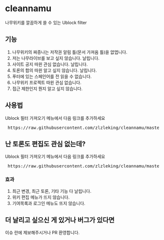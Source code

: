 # cleannamu
나무위키를 깔끔하게 쓸 수 있는 Ublock filter


## 기능
1. 나무위키의 짜증나는 저작권 알림 틀(문서 가져옴 틀)을 없앱니다.
2. 저는 나무라이브를 보고 싶지 않습니다. 날립니다.
3. 사이트 공지 따윈 관심 없습니다. 날립니다.
4. 토론의 합의 따윈 알고 싶지 않습니다. 날립니다.
5. 푸터에 있는 스페인어를 전 읽을 수 없습니다.
6. 나무위키 프로젝트 따윈 관심 없습니다.
7. 접근 제한인지 뭔지 알고 싶지 않습니다.


## 사용법
Ublock 필터 가져오기 메뉴에서 다음 링크를 추가하세요
<pre> https://raw.githubusercontent.com/zlzleking/cleannamu/master/filter.txt </pre>


## 난 토론도 편집도 관심 없는데?
Ublock 필터 가져오기 메뉴에서 다음 링크를 추가하세요
<pre> https://raw.githubusercontent.com/zlzleking/cleannamu/master/idoncareaboutedit.txt </pre>

### 효과
1. 최근 변경, 최근 토론, 기타 기능 다 날립니다.
2. 위키 편집 메뉴가 뜨지 않습니다.
3. 기여목록과 로그인 메뉴도 뜨지 않습니다.

## 더 날리고 싶으신 게 있거나 버그가 있다면
이슈 란에 제보해주시거나 PR 환영합니다.
